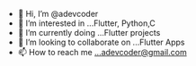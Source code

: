 - 👋 Hi, I’m @adevcoder
- 👀 I’m interested in ...Flutter, Python,C
- 🌱 I’m currently doing ...Flutter projects
- 💞️ I’m looking to collaborate on ...Flutter Apps
- 📫 How to reach me ...adevcoder@gmail.com

<!---
adevcoder/adevcoder is a ✨ special ✨ repository because its `README.md` (this file) appears on your GitHub profile.
You can click the Preview link to take a look at your changes.
--->
